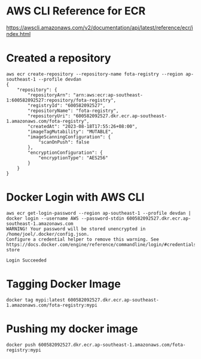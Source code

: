# AWS CLI Reference for ECR
https://awscli.amazonaws.com/v2/documentation/api/latest/reference/ecr/index.html
# Created a repository
```
aws ecr create-repository --repository-name fota-registry --region ap-southeast-1 --profile devdan
{
    "repository": {
        "repositoryArn": "arn:aws:ecr:ap-southeast-1:600582092527:repository/fota-registry",
        "registryId": "600582092527",
        "repositoryName": "fota-registry",
        "repositoryUri": "600582092527.dkr.ecr.ap-southeast-1.amazonaws.com/fota-registry",
        "createdAt": "2023-08-18T17:55:26+08:00",
        "imageTagMutability": "MUTABLE",
        "imageScanningConfiguration": {
            "scanOnPush": false
        },
        "encryptionConfiguration": {
            "encryptionType": "AES256"
        }
    }
}
```
# Docker Login with AWS CLI
```
aws ecr get-login-password --region ap-southeast-1 --profile devdan | docker login --username AWS --password-stdin 600582092527.dkr.ecr.ap-southeast-1.amazonaws.com
WARNING! Your password will be stored unencrypted in /home/joel/.docker/config.json.
Configure a credential helper to remove this warning. See
https://docs.docker.com/engine/reference/commandline/login/#credentials-store

Login Succeeded
```
# Tagging Docker Image
```
docker tag mypi:latest 600582092527.dkr.ecr.ap-southeast-1.amazonaws.com/fota-registry:mypi
```
# Pushing my docker image
```
docker push 600582092527.dkr.ecr.ap-southeast-1.amazonaws.com/fota-registry:mypi
```
